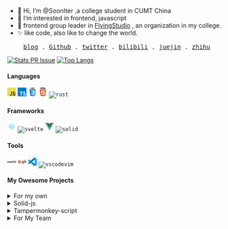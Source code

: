 - 👋 Hi, I’m @SoonIter ,a college student in CUMT China
- 🎨 I’m interested in frontend, javascript
- 🌱 frontend group leader in <a href="https://github.com/cumtflyingstudio">FlyingStudio</a> , an organization in my college.
- ✨ like code, also like to change the world.
<p align="center">
  <samp>
    <a href="https://soonIter.site">blog</a> .
    <a href="https://github.com/SoonIter">Github</a> .
    <a href="https://twitter.com/Soon_Iter">twitter</a> .
    <a href="https://space.bilibili.com/12711514/">bilibili</a> .
    <a href="https://juejin.cn/user/3809127289339464">juejin</a> .
    <a href="https://www.zhihu.com/people/mu-liao-ge-mu-2">zhihu</a>
  </samp>
</p>



[![Stats PR Issue](https://github-readme-stats-sooniter.vercel.app/api?username=sooniter&amp;show_icons=true)](https://github.com/sooniter)
[![Top Langs](https://github-readme-stats.vercel.app/api/top-langs/?username=sooniter&langs_count=9&layout=compact)](https://github.com/sooniter)

#### Languages

<!-- languages:start -->
<!-- prettier-ignore-start -->
<!-- markdownlint-disable -->
<code><img height="20" src="https://raw.githubusercontent.com/github/explore/80688e429a7d4ef2fca1e82350fe8e3517d3494d/topics/javascript/javascript.png" alt="javascript" /></code>
<code><img height="20" src="https://raw.githubusercontent.com/github/explore/80688e429a7d4ef2fca1e82350fe8e3517d3494d/topics/typescript/typescript.png" alt="typescript" /></code>
<code><img height="20" src="https://raw.githubusercontent.com/github/explore/80688e429a7d4ef2fca1e82350fe8e3517d3494d/topics/css/css.png" alt="css" /></code>
<code><img height="20" src="https://raw.githubusercontent.com/github/explore/80688e429a7d4ef2fca1e82350fe8e3517d3494d/topics/html/html.png" alt="html" /></code>
<code><img height="20" src="https://avatars.githubusercontent.com/u/5430905?s=200&v=4" alt="rust" /></code>
<!-- markdownlint-restore -->
<!-- prettier-ignore-end -->
<!-- languages:end -->

#### Frameworks 

<!-- Frameworks:start -->
<!-- prettier-ignore-start -->
<!-- markdownlint-disable -->

<code><img height="20" src="https://raw.githubusercontent.com/github/explore/80688e429a7d4ef2fca1e82350fe8e3517d3494d/topics/react/react.png" alt="react" /></code>
<code><img height="20" src="https://avatars.githubusercontent.com/u/23617963?s=200&v=4" alt="svelte" /></code>
<code><img height="20" src="https://raw.githubusercontent.com/github/explore/80688e429a7d4ef2fca1e82350fe8e3517d3494d/topics/vue/vue.png" alt="vue" /></code>
<code><img height="20" src="https://avatars.githubusercontent.com/u/95326956?s=200&v=4" alt="solid" /></code>
<!-- markdownlint-restore -->
<!-- prettier-ignore-end -->
<!-- Frameworks:end -->

#### Tools
<!-- tools:start -->
<!-- prettier-ignore-start -->
<!-- markdownlint-disable -->

<code><img height="20" src="https://raw.githubusercontent.com/github/explore/80688e429a7d4ef2fca1e82350fe8e3517d3494d/topics/macos/macos.png" alt="macos" /></code>
<code><img height="20" src="https://raw.githubusercontent.com/github/explore/80688e429a7d4ef2fca1e82350fe8e3517d3494d/topics/git/git.png" alt="git" /></code>
<code><img height="20" src="https://raw.githubusercontent.com/github/explore/80688e429a7d4ef2fca1e82350fe8e3517d3494d/topics/visual-studio-code/visual-studio-code.png" alt="visual-studio-code" /></code>
<code><img height="20" src="https://raw.githubusercontent.com/VSCodeVim/Vim/master/images/icon.png" alt="vscodevim" /></code>
<!-- markdownlint-restore -->
<!-- prettier-ignore-end -->
<!-- tools:end -->


#### My Owesome Projects
<details>
<summary>For my own</summary>
<a href="https://github.com/SoonIter/pinia-dux">
  <img align="center" src="https://github-readme-stats-sooniter.vercel.app/api/pin/?username=sooniter&repo=pinia-dux" />
</a>
<a href="https://github.com/SoonIter/semi-design-solid">
  <img align="center" src="https://github-readme-stats-sooniter.vercel.app/api/pin/?username=sooniter&repo=semi-design-solid" />
</a>
<a href="https://github.com/SoonIter/soon-cli">
  <img align="center" src="https://github-readme-stats-sooniter.vercel.app/api/pin/?username=sooniter&repo=soon-cli" />
</a>
<a href="https://github.com/SoonIter/type-challenges-sooniter-answers">
  <img align="center" src="https://github-readme-stats-sooniter.vercel.app/api/pin/?username=sooniter&repo=type-challenges-sooniter-answers" />
</a>
</details>

<details>
<summary>Solid-js</summary>
<a href="https://github.com/SoonIter/semi-design-solid">
  <img align="center" src="https://github-readme-stats-sooniter.vercel.app/api/pin/?username=sooniter&repo=semi-design-solid" />
</a>
<a href="https://github.com/SoonIter/solid-hookstore">
  <img align="center" src="https://github-readme-stats-sooniter.vercel.app/api/pin/?username=sooniter&repo=solid-hookstore" />
</a>
<a href="https://github.com/SoonIter/unplugin-svg2solid">
  <img align="center" src="https://github-readme-stats-sooniter.vercel.app/api/pin/?username=sooniter&repo=unplugin-svg2solid" />
</a>
</details>

<details>
<summary>Tampermonkey-script</summary>
<a href="https://github.com/cumtflyingstudio/tampermonkey-emoji-commit-github">
  <img align="center" src="https://github-readme-stats-sooniter.vercel.app/api/pin/?username=cumtflyingstudio&repo=tampermonkey-emoji-commit-github" />
</a>
<a href="https://github.com/SoonIter/tampermonkey-removePrefix-bilibili">
  <img align="center" src="https://github-readme-stats-sooniter.vercel.app/api/pin/?username=sooniter&repo=tampermonkey-removePrefix-bilibili" />
</a>
</details>


<details>
<summary>For My Team</summary>
<a href="https://github.com/cumtflyingstudio/tampermonkey-emoji-commit-github">
  <img align="center" src="https://github-readme-stats-sooniter.vercel.app/api/pin/?username=cumtflyingstudio&repo=tampermonkey-emoji-commit-github" />
</a>
<a href="https://github.com/cumtflyingstudio/qiangcaima">
  <img align="center" src="https://github-readme-stats-sooniter.vercel.app/api/pin/?username=cumtflyingstudio&repo=qiangcaima" />
</a>
<a href="https://github.com/cumtflyingstudio/slidev-theme-flyingstudio">
  <img align="center" src="https://github-readme-stats-sooniter.vercel.app/api/pin/?username=cumtflyingstudio&repo=slidev-theme-flyingstudio" />
</a>
<a href="https://github.com/cumtflyingstudio/github-learn-board">
  <img align="center" src="https://github-readme-stats-sooniter.vercel.app/api/pin/?username=cumtflyingstudio&repo=github-learn-board" />
</a>
<a href="https://github.com/cumtflyingstudio/usePagination">
  <img align="center" src="https://github-readme-stats-sooniter.vercel.app/api/pin/?username=cumtflyingstudio&repo=usePagination" />
</a>
<a href="https://github.com/SoonIter/flying-email-html-generate">
  <img align="center" src="https://github-readme-stats-sooniter.vercel.app/api/pin/?username=SoonIter&repo=flying-email-html-generate" />
</a>
</details>



